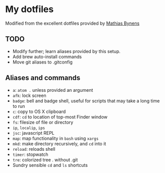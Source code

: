 # My dotfiles

Modified from the excellent dotfiles provided by [Mathias Bynens](https://github.com/mathiasbynens/dotfiles)

## TODO

* Modify further; learn aliases provided by this setup.
* Add brew auto-install commands
* Move git aliases to .gitconfig

## Aliases and commands
* `a`: `atom .` unless provided an argument
* `afk`: lock screen
* `badge`: bell and badge shell, useful for scripts that may take a long time to run
* `c`: copy to OS X clipboard
* `cdf`: `cd` to location of top-most Finder window
* `fs`: filesize of file or directory
* `ip`, `localip`, `ips`
* `jsc`: javascript REPL
* `map`: map functionality in `bash` using `xargs`
* `mkd`: make directory recursively, and `cd` into it
* `reload`: reloads shell
* `timer`: stopwatch
* `tre`: colorized tree . without .git
* Sundry sensible `cd` and `ls` shortcuts
